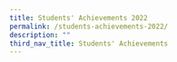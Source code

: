 ```yaml
---
title: Students' Achievements 2022
permalink: /students-achievements-2022/
description: ""
third_nav_title: Students' Achievements
---
```

